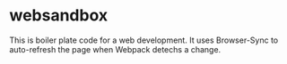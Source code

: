 # websandbox
This is boiler plate code for a web development. It uses Browser-Sync to auto-refresh the page when Webpack detechs a change.
